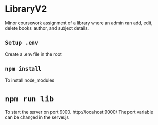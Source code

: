 # LibraryV2
Minor coursework assignment of a library where an admin can add, edit, delete books, author, and subject details. 

## `Setup .env`
Create a .env file in the root

## `npm install`
To install node_modules

# `npm run lib`
To start the server on port 9000. 
http://localhost:9000/
The port variable can be changed in the server.js
